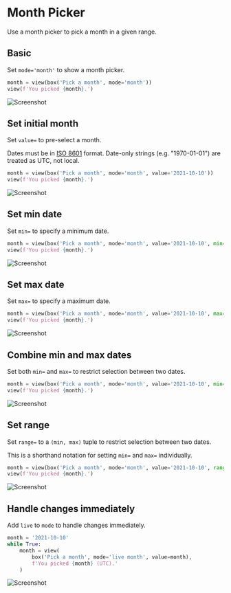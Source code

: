 # Month Picker

Use a month picker to pick a month in a given range.

## Basic

Set `mode='month'` to show a month picker.


```py
month = view(box('Pick a month', mode='month'))
view(f'You picked {month}.')
```


![Screenshot](assets/screenshots/month_basic.png)


## Set initial month

Set `value=` to pre-select a month.

Dates must be in [ISO 8601](https://en.wikipedia.org/wiki/ISO_8601) format.
Date-only strings (e.g. "1970-01-01") are treated as UTC, not local.


```py
month = view(box('Pick a month', mode='month', value='2021-10-10'))
view(f'You picked {month}.')
```


![Screenshot](assets/screenshots/month_value.png)


## Set min date

Set `min=` to specify a minimum date.


```py
month = view(box('Pick a month', mode='month', value='2021-10-10', min='2019-01-01'))
view(f'You picked {month}.')
```


![Screenshot](assets/screenshots/month_min.png)


## Set max date

Set `max=` to specify a maximum date.


```py
month = view(box('Pick a month', mode='month', value='2021-10-10', max='2022-12-31'))
view(f'You picked {month}.')
```


![Screenshot](assets/screenshots/month_max.png)


## Combine min and max dates

Set both `min=` and `max=` to restrict selection between two dates.


```py
month = view(box('Pick a month', mode='month', value='2021-10-10', min='2019-01-01', max='2022-12-31'))
view(f'You picked {month}.')
```


![Screenshot](assets/screenshots/month_min_max.png)


## Set range

Set `range=` to a `(min, max)` tuple to restrict selection between two dates.

This is a shorthand notation for setting `min=` and `max=` individually.


```py
month = view(box('Pick a month', mode='month', value='2021-10-10', range=('2019-01-01', '2022-12-31')))
view(f'You picked {month}.')
```


![Screenshot](assets/screenshots/month_range.png)


## Handle changes immediately

Add `live` to `mode` to handle changes immediately.


```py
month = '2021-10-10'
while True:
    month = view(
        box('Pick a month', mode='live month', value=month),
        f'You picked {month} (UTC).'
    )
```


![Screenshot](assets/screenshots/month_live.png)
